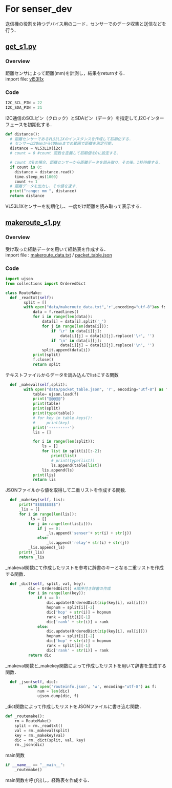 # For senser_dev
送信機の役割を持つデバイス用のコード．センサーでのデータ収集と送信などを行う．
## [get_s1.py](https://github.com/Fel615/IoTDojo_fri2nd/blob/main/BLE/senser_dev/get_s1.py)
### Overview
距離センサによって距離(mm)を計測し，結果をreturnする．  
import file: [vl53l1x](https://github.com/Fel615/IoTDojo_fri2nd/blob/main/BLE/senser_dev/vl53l1x.py)

### Code
```python senser_dev/get_s1.py
I2C_SCL_PIN = 22  
I2C_SDA_PIN = 21  
```
I2C通信のSCLピン（クロック）とSDAピン（データ）を指定して,I2Cインターフェースを初期化する．

```python senser_dev/get_s1.py
def distance():
  # 距離センサーであるVL53L1Xのインスタンスを作成して初期化する．
  # センサーは20mmから400mmまでの範囲で距離を測定可能，
  distance = VL53L1X(i2c)
  # count = 0 #count 変数を定義して初期値を0に設定する．

  # count が0の場合、距離センサーから距離データを読み取り，その後、1秒待機する．
  if count is 0: 
    distance = distance.read()
    time.sleep_ms(1000)
    count += 1
  # 距離データを出力し、その値を返す．
  print("range: mm ", distance)
  return distance
```
VL53L1Xセンサーを初期化し、一度だけ距離を読み取って表示する．

## [makeroute_s1.py](https://github.com/c0b2107561/dojo_Pvt./blob/main/senser_dev/makeroute_s1.py)
### Overview
受け取った経路データを用いて経路表を作成する．  
import file : 
[makeroute_data.txt](https://github.com/c0b2107561/dojo_Pvt./blob/main/senser_dev/data/makeroutedata_s1.txt) /
[packet_table.json](https://github.com/c0b2107561/dojo_Pvt./blob/main/senser_dev/data/packet_table.json)

### Code
```python senser_dev/makeroute_s1.py
import ujson
from collections import OrderedDict

class RouteMake:
  def _readtxt(self):
        split = []
        with open("data/makeroute_data.txt",'r',encoding="utf-8")as f:
            data = f.readlines()
            for i in range(len(data)):
                data[i] = data[i].split('_')
                for j in range(len(data[i])):
                    if '\r' in data[i][j]:
                        data[i][j] = data[i][j].replace('\r', '')
                    if '\n' in data[i][j]:
                        data[i][j] = data[i][j].replace('\n', '')
                split.append(data[i])
            print(split)
            f.close()
            return split
```
テキストファイルからデータを読み込んでlistにする関数

```python senser_dev/makeroute_s1.py
  def _makeval(self,split):
        with open("data/packet_table.json", 'r', encoding="utf-8") as f:
            table= ujson.load(f)
            print("@@@@@")
            print(table)
            print(split)
            print(type(table))
            # for key in table.keys():
            #     print(key)
            print('---------')
            lis = []

            for i in range(len(split)):
                ls = []
                for list in split[i][:-2]:
                    print(list)
                    # print(type(list))
                    ls.append(table[list])
                lis.append(ls)
            print(lis)
            return lis
```
JSONファイルから値を取得して二重リストを作成する関数.

```python senser_dev/makeroute_s1.py
  def _makekey(self, lis):
      print("$$$$$$$$$")
      _lis = []
      for i in range(len(lis)):
          _ls = []
          for j in range(len(lis[i])):
              if j == 0:
                  _ls.append('senser'+ str(i) + str(j))
              else:
                  _ls.append('relay'+ str(i) + str(j))
          _lis.append(_ls)
      print(_lis)
      return _lis
```
_makeval関数にて作成したリストを参考に辞書のキーとなる二重リストを作成する関数．

```python senser_dev/makeroute_s1.py
  def _dict(self, split, val, key):
          dic = OrderedDict() #順序付き辞書の作成
          for i in range(len(key)):
              if i == 0:
                  dic.update(OrderedDict(zip(key[i], val[i])))
                  hopnum = split[i][-2]
                  dic['hop' + str(i)] = hopnum
                  rank = split[i][-1]
                  dic['rank' + str(i)] = rank
              else:
                  dic.update(OrderedDict(zip(key[i], val[i])))
                  hopnum = split[i][-2]
                  dic['hop' + str(i)] = hopnum
                  rank = split[i][-1]
                  dic['rank' + str(i)] = rank
          return dic
```
_makeval関数と_makekey関数によって作成したリストを用いて辞書を生成する関数．

```python senser_dev/makeroute_s1.py
  def _json(self, dic):
          with open('routeinfo.json', 'w', encoding="utf-8") as f:
              num = len(dic)
              ujson.dump(dic, f)
```
_dict関数によって作成したリストをJSONファイルに書き込む関数．

``` python senser_dev/makeroute_s1.py
def _routemake():
    rm = RouteMake()
    split = rm._readtxt()
    val = rm._makeval(split)
    key = rm._makekey(val)
    dic = rm._dict(split, val, key)
    rm._json(dic)
```
main関数

``` python senser_dev/makeroute_s1.py
if __name__ == "__main__":
    _routemake()
```
main関数を呼び出し，経路表を作成する．
